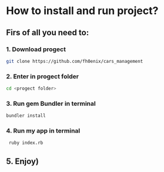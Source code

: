 # How to install and run project?

## Firs of all you need to:

### 1. Download progect

```bash
git clone https://github.com/fh0enix/cars_management
```

### 2. Enter in progect folder

```bash
cd <progect folder>
```

### 3. Run gem Bundler  in terminal

```bash
bundler install
```

### 4. Run my app in terminal

```bash
 ruby index.rb
```

## 5. Enjoy)

